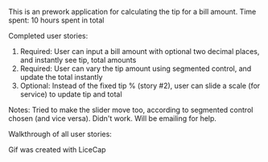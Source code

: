 This is an prework application for calculating the tip for a bill amount.
Time spent: 10 hours spent in total

Completed user stories:
 1. Required: User can input a bill amount with optional two decimal places, and instantly see tip, total amounts
 2. Required: User can vary the tip amount using segmented control, and update the total instantly
 3. Optional: Instead of the fixed tip % (story #2), user can slide a scale (for service) to update tip and total

Notes:
Tried to make the slider move too, according to segmented control chosen (and vice versa). Didn't work. Will be emailing for help.


Walkthrough of all user stories:


Gif was created with LiceCap
